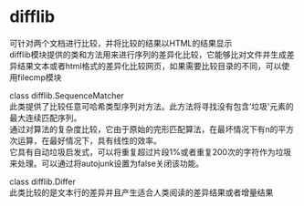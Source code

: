 # difflib

可针对两个文档进行比较，并将比较的结果以HTML的结果显示<br>
difflib模块提供的类和方法用来进行序列的差异化比较，它能够比对文件并生成差异结果文本或者html格式的差异化比较网页，如果需要比较目录的不同，可以使用filecmp模块<br>

class difflib.SequenceMatcher <br>
此类提供了比较任意可哈希类型序列对方法。此方法将寻找没有包含‘垃圾'元素的最大连续匹配序列。<br>
通过对算法的复杂度比较，它由于原始的完形匹配算法，在最坏情况下有n的平方次运算，在最好情况下，具有线性的效率。<br>
它具有自动垃圾启发式，可以将重复超过片段1%或者重复200次的字符作为垃圾来处理。可以通过将autojunk设置为false关闭该功能。<br>

class difflib.Differ <br>
此类比较的是文本行的差异并且产生适合人类阅读的差异结果或者增量结果 <br>

